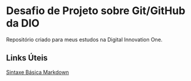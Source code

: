 # Desafio de Projeto sobre Git/GitHub da DIO
Repositório criado para meus estudos na Digital Innovation One.

## Links Úteis
[Sintaxe Básica Markdown](https://www.markdownguide.org/basic-syntax/)
